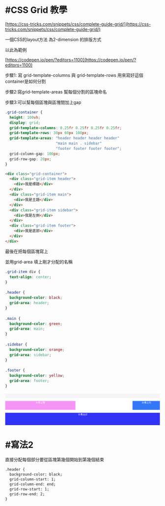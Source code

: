 # \#CSS Grid 教學

[https://css-tricks.com/snippets/css/complete-guide-grid/](https://css-tricks.com/snippets/css/complete-guide-grid/)

一個CSS的layout方法 為2-dimension 的排版方式







以此為範例

[https://codepen.io/pen/?editors=1100](https://codepen.io/pen/?editors=1100)

步驟1: 寫 grid-template-columns 與 grid-template-rows 用來寫好這個container是如何分割

步驟2:寫grid-template-areas 幫每個分割的區塊命名

步驟3:可以幫每個區塊與區塊間加上gap

```css
.grid-container {
  height: 100vh;
  display: grid;
  grid-template-columns: 0.25fr 0.25fr 0.25fr 0.25fr;
  grid-template-rows: 30px 60px 100px;
  grid-template-areas: "header header header header"
                       "main main . sidebar"
                       "footer footer footer footer";
  grid-column-gap: 100px;
  grid-row-gap: 20px;
}
```

```html
<div class="grid-container">
  <div class="grid-item header">
    <div>我是標題</div>
  </div>
  <div class="grid-item main">
    <div>我是主題</div>
  </div>
  <div class="grid-item sidebar">
    <div>我是左側</div>
  </div>
  <div class="grid-item footer">
    <div>我是底部</div>
  </div>
</div>
```

最後在把每個區塊寫上

並用grid-area 填上剛才分配的名稱

```css
.grid-item div {
  text-align: center;
}

.header {
  background-color: black;
  grid-area: header;
}

.main {
  background-color: green;
  grid-area: main;
}

.sidebar {
  background-color: orange;
  grid-area: sidebar;
}

.footer {
  background-color: yellow;
  grid-area: footer;
}
```

![](/assets/22.png)

# \#寫法2

直接分配每個部分要從區塊第幾個開始到第幾個結束

```
.header {
  background-color: black;
  grid-column-start: 1;
  grid-column-end: end;
  grid-row-start: 1;
  grid-row-end: 2;
}
```



